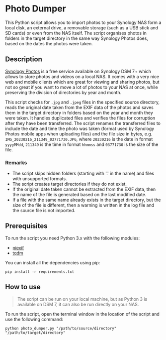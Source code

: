 # Photo Dumper

This Python script allows you to import photos to your Synology NAS form a local disk, an external drive, a removable storage (such as a USB stick and SD cards) or even from the NAS itself. The script organises photos in folders in the target directory in the same way Synology Photos does, based on the dates the photos were taken.

## Description

[Synology Photos](https://www.synology.com/en-uk/dsm/feature/photos) is a free service available on Synology DSM 7+ which allows to store photos and videos on a local NAS. It comes with a very nice web and mobile clients which are great for viewing and sharing photos, but not so great if you want to move a lot of photos to your NAS at once, while preserving the division of directories by year and month.

This script checks for `.jpg` and `.jpeg` files in the specified source directory, reads the original date taken from the EXIF data of the photos and saves them in the target directory in folders based on the year and month they were taken. It handles duplicated files and verifies the files for corruption after they have been transferred. The script renames the transferred files to include the date and time the photo was taken (format used by Synology Photos mobile apps when uploading files) and the file size in bytes, e.g. `IMG_20230216_211349_03771730.JPG`, where `20230216` is the date in format `yyyyMMdd`, `211349` is the time in format `hhmmss` and `03771730` is the size of the file.

### Remarks

- The script skips hidden folders (starting with '.' in the name) and files with unsupported formats.
- The script creates target directories if they do not exist.
- If the original date taken cannot be extracted from the EXIF data, then the name of the file is generated based on the last modified date.
- If a file with the same name already exists in the target directory, but the size of the file is different, then a warning is written in the log file and the source file is not imported.

## Prerequisites

To run the script you need Python 3.x with the following modules:

- [piexif](https://pypi.org/project/piexif/)
- [tqdm](https://pypi.org/project/tqdm/)

You can install all the dependencies using pip:

    pip install -r requirements.txt

## How to use

> The script can be run on your local machine, but as Python 3 is available on DSM 7, it can also be run directly on your NAS.

To run the script, open the terminal window in the location of the script and use the following command:

    python photo_dumper.py "/path/to/source/directory" "/path/to/target/directory"
